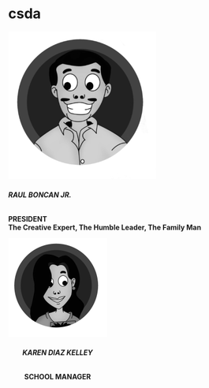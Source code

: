 # csda
<div class="row">
			  	<div class="item">
				  	<img src="boncan.png">
				  	<span class="caption">
					  	<h6><strong>RAUL BONCAN JR.</strong></h6>
					  	<strong>
					  		<p>PRESIDENT<br/>
					  		The Creative Expert, The Humble Leader, The Family Man
					  		</p>
					  	</strong>
				  	</span>
			  	</div>
			  <div class="col-sm-4" style="display: inline; float: left; text-align: center">
			  	<div class="item">
				  	<img src="kelly.png">
				  	<span class="caption">
					  	<h6><strong>KAREN DIAZ KELLEY</strong></h6>
					  	<strong>
					  		<p>SCHOOL MANAGER</p>
					  	</strong>
				  	</span>
			  	</div>
			  </div>
			</div>